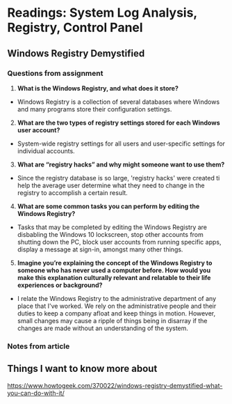 # Readings: System Log Analysis, Registry, Control Panel

## Windows Registry Demystified

### Questions from assignment
1. **What is the Windows Registry, and what does it store?**
- Windows Registry is a collection of several databases where Windows and many programs store their configuration settings. 

2. **What are the two types of registry settings stored for each Windows user account?**
- System-wide registry settings for all users and user-specific settings for individual accounts.

3. **What are “registry hacks” and why might someone want to use them?**
- Since the registry database is so large, 'registry hacks' were created ti help the average user determine what they need to change in the registry to accomplish a certain result.

4. **What are some common tasks you can perform by editing the Windows Registry?**
- Tasks that may be completed by editing the Windows Registry are disbabling the Windows 10 lockscreen, stop other accounts from shutting down the PC, block user accounts from running specific apps, display a message at sign-in, amongst many other things.

5. **Imagine you’re explaining the concept of the Windows Registry to someone who has never used a computer before. How would you make this explanation culturally relevant and relatable to their life experiences or background?**
- I relate the Windows Registry to the administrative department of any place that I've worked. We rely on the administrative people and their duties to keep a company afloat and keep things in motion. However, small changes may cause a ripple of things being in disarray if the changes are made without an understanding of the system. 


### Notes from article

## Things I want to know more about 

https://www.howtogeek.com/370022/windows-registry-demystified-what-you-can-do-with-it/
